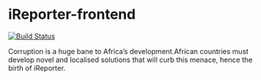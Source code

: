 # iReporter-frontend
[![Build Status](https://travis-ci.com/Rhytah/iReporter-frontend.svg?branch=application-landing-page)](https://travis-ci.com/Rhytah/iReporter-frontend)

Corruption is a huge bane to Africa’s development.African countries must develop novel and localised solutions that will curb this menace, hence the birth of iReporter.
